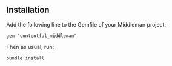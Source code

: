 ## Installation
Add the following line to the Gemfile of your Middleman project:

```
gem "contentful_middleman"
```

Then as usual, run:

```
bundle install
```
